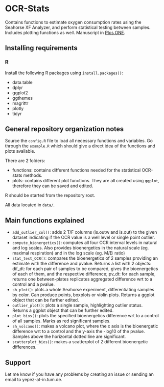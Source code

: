 # OCR-Stats

Contains functions to estimate oxygen consumption rates using the Seahorse XF Analyzer, and perform statistical testing between samples. 
Includes plotting functions as well.
Manuscript in [Plos ONE](https://journals.plos.org/plosone/article?id=10.1371/journal.pone.0199938).

## Installing requirements
### R
Install the following R packages using `install.packages()`:
* data.table
* dplyr
* ggplot2
* ggthemes
* magrittr
* plotly
* tidyr

## General repository organization notes

Source the `config.R` file to load all necessary functions and variables.
Go through the `example.R` which should give a direct idea of the functions and plots available.

There are 2 folders:

- functions: contains different functions needed for the statistical OCR-stats methods.
- plots: contains different plot functions. They are all created using `ggplot`, therefore they can be saved and edited.

R should be started from the repository root.

All data located in `data/`.

## Main functions explained

- `add_outlier_col()`: adds 2 T/F columns (is.outw and is.out) to the given dataset indicating if the OCR value is a well level or single point outlier.
- `compute_bionergetics()`: computes all four OCR interval levels in natural and log scales. Also provides bioenergetics in the natural scale (eg. maximal respiration) and in the log scale (eg. M/Ei ratio)
- `stat_test_OCR()`: compares the bioenergetics of 2 samples providing an estimate with the difference and pvalue. Returns a list with 2 objects: dif_dt: for each pair of samples to be compared, gives the bioenergetics of each of them, and the respective difference; pv_dt: for each sample, returns one between-plates replicates aggregated difference wrt to a control and a pvalue.
- `sh_plot()`: plots a whole Seahorse experiment, differentiating samples by color. Can produce points, boxplots or violin plots. Returns a ggplot object that can be further edited.
- `outlier_plot()`: plots a single sample, highlighting outlier status. Returns a ggplot object that can be further edited.
- `plot_bios()`: plots the specified bioenergetics difference wrt to a control of all samples. Marks as red significant samples.
- `sh_volcano()`: makes a volcano plot, where the x axis is the bioenergetic difference wrt to a control and the y-axis the -log10 of the pvalue. Samples above the horizontal dotted line are significant.
- `scatterplot_bios()`: makes a scatterplot of 2 different bioenergetic differences.


## Support

Let me know if you have any problems by creating an issue or sending an email to yepez-at-in.tum.de.
